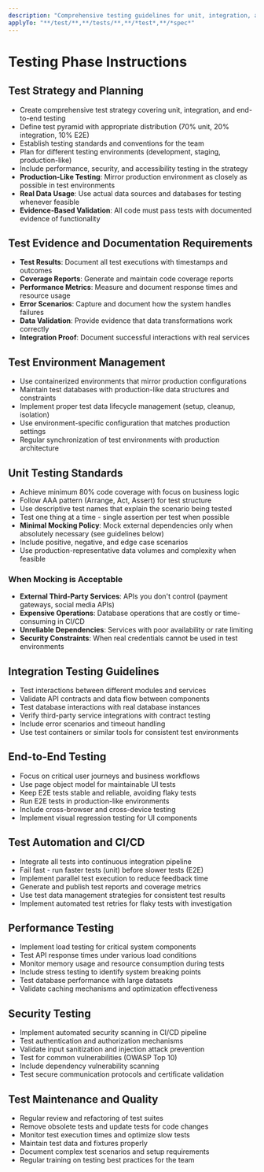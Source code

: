 ```yaml
---
description: "Comprehensive testing guidelines for unit, integration, and end-to-end testing"
applyTo: "**/test/**,**/tests/**,**/*test*,**/*spec*"
---
```


# Testing Phase Instructions

## Test Strategy and Planning
- Create comprehensive test strategy covering unit, integration, and end-to-end testing
- Define test pyramid with appropriate distribution (70% unit, 20% integration, 10% E2E)
- Establish testing standards and conventions for the team
- Plan for different testing environments (development, staging, production-like)
- Include performance, security, and accessibility testing in the strategy
- **Production-Like Testing**: Mirror production environment as closely as possible in test environments
- **Real Data Usage**: Use actual data sources and databases for testing whenever feasible
- **Evidence-Based Validation**: All code must pass tests with documented evidence of functionality

## Test Evidence and Documentation Requirements
- **Test Results**: Document all test executions with timestamps and outcomes
- **Coverage Reports**: Generate and maintain code coverage reports
- **Performance Metrics**: Measure and document response times and resource usage
- **Error Scenarios**: Capture and document how the system handles failures
- **Data Validation**: Provide evidence that data transformations work correctly
- **Integration Proof**: Document successful interactions with real services

## Test Environment Management
- Use containerized environments that mirror production configurations
- Maintain test databases with production-like data structures and constraints
- Implement proper test data lifecycle management (setup, cleanup, isolation)
- Use environment-specific configuration that matches production settings
- Regular synchronization of test environments with production architecture

## Unit Testing Standards
- Achieve minimum 80% code coverage with focus on business logic
- Follow AAA pattern (Arrange, Act, Assert) for test structure
- Use descriptive test names that explain the scenario being tested
- Test one thing at a time - single assertion per test when possible
- **Minimal Mocking Policy**: Mock external dependencies only when absolutely necessary (see guidelines below)
- Include positive, negative, and edge case scenarios
- Use production-representative data volumes and complexity when feasible

### When Mocking is Acceptable
- **External Third-Party Services**: APIs you don't control (payment gateways, social media APIs)
- **Expensive Operations**: Database operations that are costly or time-consuming in CI/CD
- **Unreliable Dependencies**: Services with poor availability or rate limiting
- **Security Constraints**: When real credentials cannot be used in test environments

## Integration Testing Guidelines
- Test interactions between different modules and services
- Validate API contracts and data flow between components
- Test database interactions with real database instances
- Verify third-party service integrations with contract testing
- Include error scenarios and timeout handling
- Use test containers or similar tools for consistent test environments

## End-to-End Testing
- Focus on critical user journeys and business workflows
- Use page object model for maintainable UI tests
- Keep E2E tests stable and reliable, avoiding flaky tests
- Run E2E tests in production-like environments
- Include cross-browser and cross-device testing
- Implement visual regression testing for UI components

## Test Automation and CI/CD
- Integrate all tests into continuous integration pipeline
- Fail fast - run faster tests (unit) before slower tests (E2E)
- Implement parallel test execution to reduce feedback time
- Generate and publish test reports and coverage metrics
- Use test data management strategies for consistent test results
- Implement automated test retries for flaky tests with investigation

## Performance Testing
- Implement load testing for critical system components
- Test API response times under various load conditions
- Monitor memory usage and resource consumption during tests
- Include stress testing to identify system breaking points
- Test database performance with large datasets
- Validate caching mechanisms and optimization effectiveness

## Security Testing
- Implement automated security scanning in CI/CD pipeline
- Test authentication and authorization mechanisms
- Validate input sanitization and injection attack prevention
- Test for common vulnerabilities (OWASP Top 10)
- Include dependency vulnerability scanning
- Test secure communication protocols and certificate validation

## Test Maintenance and Quality
- Regular review and refactoring of test suites
- Remove obsolete tests and update tests for code changes
- Monitor test execution times and optimize slow tests
- Maintain test data and fixtures properly
- Document complex test scenarios and setup requirements
- Regular training on testing best practices for the team
